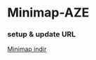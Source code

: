 # Minimap-AZE
### setup & update URL
[Minimap indir](https://github.com/rewad9810/Minimap-AZE/raw/master/minimap.user.js)

